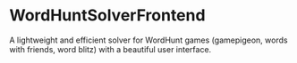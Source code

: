# WordHuntSolverFrontend
A lightweight and efficient solver for WordHunt games (gamepigeon, words with friends, word blitz) with a beautiful user interface.
